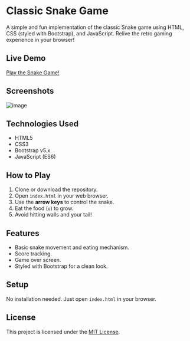 # Classic Snake Game

A simple and fun implementation of the classic Snake game using HTML, CSS (styled with Bootstrap), and JavaScript. Relive the retro gaming experience in your browser!

## Live Demo

[Play the Snake Game!](https://dinakaran5120.github.io/Snake-Game/)

## Screenshots

![image](https://github.com/user-attachments/assets/f61dbed1-23a9-46af-9c94-b832cb90b20d)


## Technologies Used

* HTML5
* CSS3
* Bootstrap v5.x
* JavaScript (ES6)

## How to Play

1.  Clone or download the repository.
2.  Open `index.html` in your web browser.
3.  Use the **arrow keys** to control the snake.
4.  Eat the food (`o`) to grow.
5.  Avoid hitting walls and your tail!

## Features

* Basic snake movement and eating mechanism.
* Score tracking.
* Game over screen.
* Styled with Bootstrap for a clean look.

## Setup

No installation needed. Just open `index.html` in your browser.

## License

This project is licensed under the [MIT License](LICENSE).
